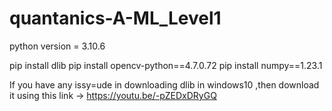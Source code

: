 # quantanics-A-ML_Level1


python version = 3.10.6

pip install dlib
pip install opencv-python==4.7.0.72
pip install numpy==1.23.1

If you have any issy=ude in downloading dlib in windows10 ,then download it using this link -> https://youtu.be/-pZEDxDRyGQ




